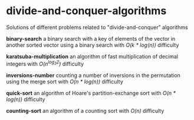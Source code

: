 # divide-and-conquer-algorithms
Solutions of different problems related to "divide-and-conquer" algorithms

<b>binary-search</b> a binary search with a key of elements of the vector in another sorted vector using a binary search with <i>O(k * log(n))</i> difficulty

<b>karatsuba-multiplication</b> an algorithm of fast multiplication of decimal integers with <i>O(n<sup>log<sub>3</sub>2</sup>)</i> difficulty

<b>inversions-number</b> counting a number of inversions in the permutation using the merge sort with <i>O(n * log(n))</i> difficulty

<b>quick-sort</b> an algorithm of Hoare's partition-exchange sort with <i>O(n * log(n))</i> difficulty

<b>counting-sort</b> an algorithm of a counting sort with <i>O(n)</i> difficulty
